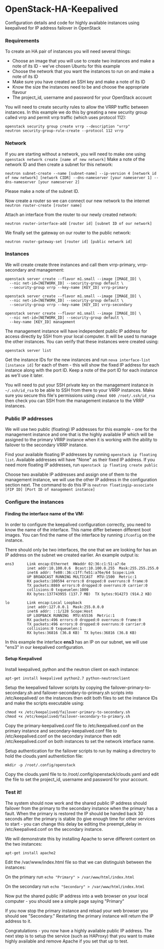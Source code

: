 # OpenStack-HA-Keepalived
Configuration details and code for highly available instances using keepalived for IP address failover in OpenStack

### Requirements
To create an HA pair of instances you will need several things:
* Choose an image that you will use to create two instances and make a note of its ID - we've chosen Ubuntu for this example
* Choose the network that you want the instances to run on and make a note of its ID
* Make sure you have created an SSH key and make a note of its ID
* Know the size the instances need to be and choose the appropriate flavour
* The project_id, username and password for your OpenStack account

You will need to create security rules to allow the VRRP traffic between instances.  In this example we do this by greating a new security group called vrrp and permit vrrp traffic (which uses protocol 112):
```
openstack security group create vrrp --description "vrrp"
neutron security-group-rule-create --protocol 112 vrrp
```
### Network
If you are starting without a network, you will need to make one using `openstack network create [name of new network]`
Make a note of the network ID and then create a subnet for this network:
```
neutron subnet-create --name [subnet-name] --ip-version 4 [network id of new network] [network CIDR] --dns-nameserver [your nameserver 1] --dns-nameserver [your nameserver 2]
```
Please make a note of the subnet ID.

Now create a router so we can connect our new network to the internet `neutron router-create [router name]`

Attach an interface from the router to our newly created network:
```
neutron router-interface-add [router id] [subnet ID of our network]
```
We finally set the gateway on our router to the public network:
```
neutron router-gateway-set [router id] [public network id]
```

### Instances
We will create create three instances and call them vrrp-primary, vrrp-secondary and management:
```
openstack server create --flavor m1.small --image [IMAGE_ID] \
  --nic net-id=[NETWORK_ID] --security-group default \
  --security-group vrrp --key-name [KEY_ID] vrrp-primary

openstack server create --flavor m1.small --image [IMAGE_ID] \
  --nic net-id=[NETWORK_ID] --security-group default \
  --security-group vrrp --key-name [KEY_ID] vrrp-secondary

openstack server create --flavor m1.small --image [IMAGE_ID] \
  --nic net-id=[NETWORK_ID] --security-group default \
  --key-name [KEY_ID] management
```
The management instance will have independent public IP address for access directly by SSH from your local computer.  It will be used to manage the other instances.  You can verify that these instances were created using:
```
openstack server list
```
Get the instance IDs for the new instances and run `nova interface-list [instance id]` for each of them - this will show the fixed IP address for each instance along with the port ID.  Keep a note of the port ID for each instance as we'll use it later.

You will need to put your SSH private key on the management instance in `~/.ssh/id_rsa` to be able to SSH from there to your VRRP instances. Make sure you secure this file's permissions using `chmod 600 /root/.ssh/id_rsa` then check you can SSH from the management instance to the VRRP instances.

### Public IP addresses
We will use two public (floating) IP addresses for this example - one for the management instance and one that is the highly available IP which will be assigned to the primary VRRP instance when it is working with the ability to failover to the secondary VRRP instance.

Find your available floating IP addresses by running `openstack ip floating list`.  Available addresses will have "None" as their fixed IP address.  If you need more floating IP addresses, run `openstack ip floating create public`

Choose two available IP addresses and assign one of them to the management instance, we will use the other IP address in the configuration section next.  The command to do this IP is `neutron floatingip-associate [FIP ID] [Port ID of management instance]`

### Configure the instances
#### Finding the interface name of the VM:
In order to configure the keepalived configuration correctly, you need to know the name of the interface. This name differ between different boot images. You can find the name of the interface by running `ifconfig` on the instance.

There should only be two interfaces, the one that we are looking for has an IP address on the subnet we created earlier.  An example output is:

```
ens3      Link encap:Ethernet  HWaddr 02:36:c1:51:a7:6e
          inet addr:10.100.0.6  Bcast:10.100.0.255  Mask:255.255.255.0
          inet6 addr: fe80::36:c1ff:fe51:a76e/64 Scope:Link
          UP BROADCAST RUNNING MULTICAST  MTU:1500  Metric:1
          RX packets:100594 errors:0 dropped:0 overruns:0 frame:0
          TX packets:8869 errors:0 dropped:0 overruns:0 carrier:0
          collisions:0 txqueuelen:1000
          RX bytes:137743955 (137.7 MB)  TX bytes:914273 (914.2 KB)

lo        Link encap:Local Loopback
          inet addr:127.0.0.1  Mask:255.0.0.0
          inet6 addr: ::1/128 Scope:Host
          UP LOOPBACK RUNNING  MTU:65536  Metric:1
          RX packets:496 errors:0 dropped:0 overruns:0 frame:0
          TX packets:496 errors:0 dropped:0 overruns:0 carrier:0
          collisions:0 txqueuelen:1
          RX bytes:36816 (36.8 KB)  TX bytes:36816 (36.8 KB)
```
In this example the interface **ens3** has an IP on our subnet, we will use "ens3" in our keepalived configuration.

#### Setup Keepalived
Install keepalived, python and the neutron client on each instance:
```
apt-get install keepalived python2.7 python-neutronclient
```
Setup the keepalived failover scripts by copying the failover-primary-to-secondary.sh and failover-secondary-to-primary.sh scripts into /etc/keepalived/ on the instances then edit both files to set the instance IDs and make the scripts executable using:
```
chmod +x /etc/keepalived/failover-primary-to-secondary.sh
chmod +x /etc/keepalived/failover-secondary-to-primary.sh
```
Copy the primary-keepalived.conf file to /etc/keepalived.conf on the primary instance and secondary-keepalived.conf file to /etc/keepalived.conf on the secondary instance then edit /etc/keepalived.conf on both instances to set the network interface name.

Setup authentication for the failover scripts to run by making a directory to hold the clouds.yaml authentiction file:
```
mkdir -p /root/.config/openstack
```
Copy the clouds.yaml file to to /root/.config/openstack/clouds.yaml and edit the file to set the project_id, username and password for your account.

### Test it!
The system should now work and the shared public IP address should failover from the primary to the secondary instance when the primary has a fault.  When the primary is restored the IP should be handed back 30 seconds after the primary is stable (to give enough time for other services to start - you can change this delay be editing the preempt_delay in /etc/keepalived.conf on the secondary instance.

We will demonstrate this by installing Apache to serve different content on the two instances:

```
apt-get install apache2
```

Edit the /var/www/index.html file so that we can distinguish between the instances:

On the primary run `echo "Primary" > /var/www/html/index.html`

On the secondary run `echo "Secondary" > /var/www/html/index.html`

Now put the shared public IP address into a web browser on your local computer - you should see a simple page saying "Primary"

If you now stop the primary instance and reload your web browser you should see "Secondary." Restarting the primary instance will return the IP address to it.

Congratulations - you now have a highly available public IP address.  The next step is to setup the service (such as HAProxy) that you want to make highly available and remove Apache if you set that up to test.
